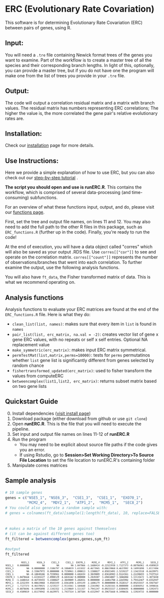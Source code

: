 
# ERC (Evolutionary Rate Covariation)
This software is for determining Evolutionary Rate Covariation (ERC) between pairs of genes, using R.

## Input:
You will need a `.tre` file containing Newick format trees of the genes you want to examine. Part of the workflow is to create a master tree of all the species and their corresponding branch lengths. In light of this, optionally, you can provide a master tree, but if you do not have one the program will make one from the list of trees you provide in your `.tre` file.

## Output:
The code will output a correlation residual matrix and a matrix with branch values. The residual matrix has numbers representing ERC correlations; The higher the value is, the more correlated the gene pair's relative evolutionary rates are.

## Installation:
Check our [installation](https://github.com/nclark-lab/erc/blob/main/install.md) page for more details.


## Use Instructions:

Here we provide a simple explanation of how to use ERC, but you can also check out our [step-by-step tutorial](https://cdn.jsdelivr.net/gh/nclark-lab/erc@master/tutorial.pdf) .

**The script you should open and use is __runERC.R__**. This contains the workflow, which is comprised of several data-processing (and time-consuming) subfunctions.

For an overview of what these functions input, output, and do, please visit our [functions page](https://github.com/nclark-lab/erc/blob/main/functions.md).

First, set the tree and output file names, on lines 11 and 12. You may also need to add the full path to the other R files in this package, such as `ERC_functions.R` (further up in the code). Finally, you're ready to run the code!

At the end of execution, you will have a data object called "corres" which will also be saved as your output .RDS file. Use `corres[["cor"]]` to see and operate on the correlation matrix. `corres[["count"]]` represents the number of observations/branches that went into each correlation. To further examine the output, use the following analysis functions.

You will also have `ft_data`, the Fisher transformed matrix of data. This is what we recommend operating on.

## Analysis functions
Analysis functions to evaluate your ERC matrices are found at the end of the `ERC_functions.R` file. Here is what they do:
- `clean_list(list, names)`: makes sure that every item in `list` is found in `names`
- `pair_list(list, erc_matrix, na.val = -2)`: creates vector list of gene x gene ERC values, with no repeats or self x self entries. Optional NA replacement value
- `make_symmetric(erc_matrix)`: makes input ERC matrix symmetrical.
- `permTestMat(list,matrix,perms=10000)`: tests for `perms` permutatinos whether `list` gene list is significantly different from genes selected by random chance
- `fishertransformed_updated(erc_matrix)`: used to fisher transform the values from computeERC
- `betweencomplex(list1,list2, erc_matrix)`: returns subset matrix based on two gene lists

## Quickstart Guide
0. Install dependencies ([visit install page](https://github.com/nclark-lab/erc/blob/main/install.md))
1. Download package (either download from github or use `git clone`)
2. Open **runERC.R**. This is the file that you will need to execute the pipeline.
3. Set input and output file names on lines 11-12 of **runERC.R**
4. Run the program
   -  You may need to be explicit about source file paths if the code gives you an error.
   -  If using Rstudio, go to **Session>Set Working Directory>To Source File Location** to set the file location to runERC.R's containing folder
5. Manipulate corres matrices




## Sample analysis

```R
# 10 sample genes
genes = c("NSE5_1", "NSE6_3",  "CSE1_3",  "CSE1_1",  "EXO70_1",
          "MCM2_4",  "MDY2_1",  "ATP1_2",  "MCM5_1",  "SEC8_2")
# You could also generate a random sample with:
# genes = colnames(ft_data)[sample(1:length(ft_data), 10, replace=FALSE)]


# makes a matrix of the 10 genes against themselves
# (it can be against different genes too)
ft_filtered = betweencomplex(genes,genes,sym_ft)

#output
ft_filtered
```
![symmetrized matrix output example](matrix_example.png)
